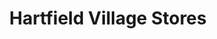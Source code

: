 ---
title: "Hartfield Village Stores"
url: /hartfield/hartfield-village-stores/
shop: Lebensmittel
---